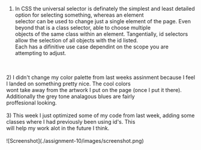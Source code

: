 1) In CSS the universal selector is definately the simplest and least detailed option for selecting something, whereas an element <br/>
selector can be used to change just a single element of the page. Even beyond that is a class selector, able to choose multiple <br/> objects of the same class within an element. Tangentially, id selectors allow the selection of all objects with the id listed.<br/>
Each has a difinitive use case dependint on the scope you are attempting to adjust.
<br/>
<br/>
2) I didn't change my color palette from last weeks assinment because I feel I landed on something pretty nice. The cool colors<br/>
wont take away from the artwork I put on the page (once I put it there). Additionally the grey tone analagous blues are fairly <br/>
proffesional looking.
<br/>
<br/>
3) This week I just optimized some of my code from last week, adding some classes where I had previously been using id's. This <br/>
will help my work alot in the future I think.
<br/>
<br/>
![Screenshot](./assignment-10/images/screenshot.png)
